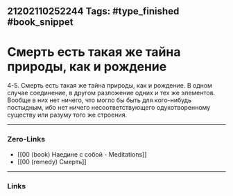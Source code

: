 21202110252244
Tags: #type_finished #book_snippet 
---
# Смерть есть такая же тайна природы, как и рождение

 4-5. Смерть есть такая же тайна природы, как и рождение. В одном случае соединение, в другом разложение одних и тех же элементов. Вообще в них нет ничего, что могло бы быть для кого-нибудь постыдным, ибо нет ничего несоответствующего одухотворенному существу или разуму того же строения. 

---
### Zero-Links
 - [[00 (book) Наедине с собой - Meditations]]
 - [[00 (remedy) Смерть]]
---
### Links
